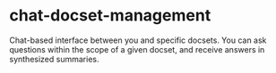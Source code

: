 # chat-docset-management
Chat-based interface between you and specific docsets. You can ask questions within the scope of a given docset, and receive answers in synthesized summaries.
